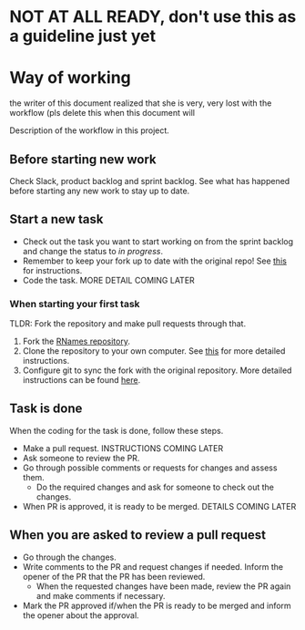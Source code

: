 # NOT AT ALL READY, don't use this as a guideline just yet
# Way of working 

the writer of this document realized that she is very, very lost with the workflow (pls delete this when this document will

Description of the workflow in this project.

## Before starting new work

Check Slack, product backlog and sprint backlog. See what has happened before starting any new work to stay up to date.

## Start a new task

* Check out the task you want to start working on from the sprint backlog and change the status to *in progress*.
* Remember to keep your fork up to date with the original repo! See [this](https://docs.github.com/en/github/collaborating-with-pull-requests/working-with-forks/syncing-a-fork) for instructions.
* Code the task. MORE DETAIL COMING LATER

### When starting your first task

TLDR: Fork the repository and make pull requests through that.

1. Fork the [RNames repository](https://github.com/karilint/rnames).
2. Clone the repository to your own computer. See [this](https://docs.github.com/en/get-started/quickstart/fork-a-repo#cloning-your-forked-repository) for more detailed instructions.
3. Configure git to sync the fork with the original repository. More detailed instructions can be found [here](https://docs.github.com/en/github/collaborating-with-pull-requests/working-with-forks/syncing-a-fork).

## Task is done

When the coding for the task is done, follow these steps.
* Make a pull request. INSTRUCTIONS COMING LATER
* Ask someone to review the PR.
* Go through possible comments or requests for changes and assess them.
  * Do the required changes and ask for someone to check out the changes.
* When PR is approved, it is ready to be merged. DETAILS COMING LATER

## When you are asked to review a pull request

* Go through the changes.
* Write comments to the PR and request changes if needed. Inform the opener of the PR that the PR has been reviewed.
  * When the requested changes have been made, review the PR again and make comments if necessary.
* Mark the PR approved if/when the PR is ready to be merged and inform the opener about the approval.


